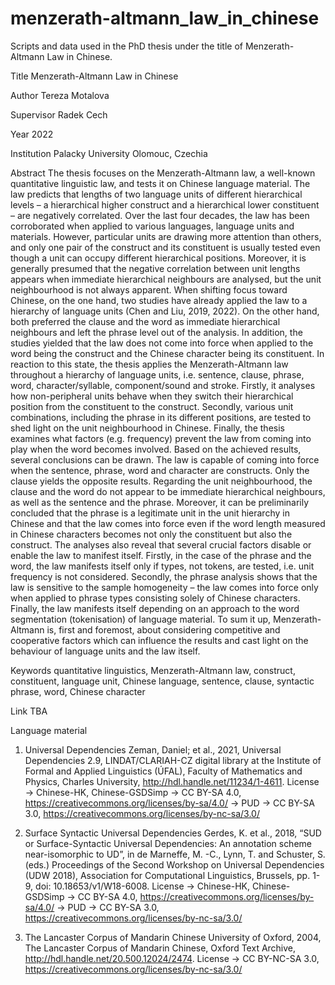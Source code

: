 # menzerath-altmann_law_in_chinese
Scripts and data used in the PhD thesis under the title of Menzerath-Altmann Law in Chinese.

Title
Menzerath-Altmann Law in Chinese

Author
Tereza Motalova

Supervisor
Radek Cech

Year
2022

Institution
Palacky University Olomouc, Czechia

Abstract
The thesis focuses on the Menzerath-Altmann law, a well-known quantitative linguistic law, and tests it on Chinese language material. The law predicts that lengths of two language units of different hierarchical levels – a hierarchical higher construct and a hierarchical lower constituent – are negatively correlated. Over the last four decades, the law has been corroborated when applied to various languages, language units and materials. However, particular units are drawing more attention than others, and only one pair of the construct and its constituent is usually tested even though a unit can occupy different hierarchical positions. Moreover, it is generally presumed that the negative correlation between unit lengths appears when immediate hierarchical neighbours are analysed, but the unit neighbourhood is not always apparent. When shifting focus toward Chinese, on the one hand, two studies have already applied the law to a hierarchy of language units (Chen and Liu, 2019, 2022). On the other hand, both preferred the clause and the word as immediate hierarchical neighbours and left the phrase level out of the analysis. In addition, the studies yielded that the law does not come into force when applied to the word being the construct and the Chinese character being its constituent.
In reaction to this state, the thesis applies the Menzerath-Altmann law throughout a hierarchy of language units, i.e. sentence, clause, phrase, word, character/syllable, component/sound and stroke. Firstly, it analyses how non-peripheral units behave when they switch their hierarchical position from the constituent to the construct. Secondly, various unit combinations, including the phrase in its different positions, are tested to shed light on the unit neighbourhood in Chinese. Finally, the thesis examines what factors (e.g. frequency) prevent the law from coming into play when the word becomes involved. 
Based on the achieved results, several conclusions can be drawn. The law is capable of coming into force when the sentence, phrase, word and character are constructs. Only the clause yields the opposite results. Regarding the unit neighbourhood, the clause and the word do not appear to be immediate hierarchical neighbours, as well as the sentence and the phrase. Moreover, it can be preliminarily concluded that the phrase is a legitimate unit in the unit hierarchy in Chinese and that the law comes into force even if the word length measured in Chinese characters becomes not only the constituent but also the construct. The analyses also reveal that several crucial factors disable or enable the law to manifest itself. Firstly, in the case of the phrase and the word, the law manifests itself only if types, not tokens, are tested, i.e. unit frequency is not considered. Secondly, the phrase analysis shows that the law is sensitive to the sample homogeneity – the law comes into force only when applied to phrase types consisting solely of Chinese characters. Finally, the law manifests itself depending on an approach to the word segmentation (tokenisation) of language material. To sum it up, Menzerath-Altmann is, first and foremost, about considering competitive and cooperative factors which can influence the results and cast light on the behaviour of language units and the law itself.

Keywords
quantitative linguistics, Menzerath-Altmann law, construct, constituent, language unit, Chinese language, sentence, clause, syntactic phrase, word, Chinese character

Link
TBA

Language material

1) Universal Dependencies
    Zeman, Daniel; et al., 2021, Universal Dependencies 2.9, LINDAT/CLARIAH-CZ digital library at the Institute of Formal and Applied Linguistics (ÚFAL), Faculty of Mathematics and Physics, Charles University, http://hdl.handle.net/11234/1-4611.
    License
        -> Chinese-HK, Chinese-GSDSimp -> CC BY-SA 4.0, https://creativecommons.org/licenses/by-sa/4.0/
        -> PUD ->  CC BY-SA 3.0, https://creativecommons.org/licenses/by-nc-sa/3.0/

2) Surface Syntactic Universal Dependencies
    Gerdes, K. et al., 2018, “SUD or Surface-Syntactic Universal Dependencies: An annotation scheme near-isomorphic to UD”, in de Marneffe, M. -C., Lynn, T. and Schuster, S. (eds.) Proceedings of the Second Workshop on Universal Dependencies (UDW 2018), Association for Computational Linguistics, Brussels, pp. 1-9, doi: 10.18653/v1/W18-6008.
    License
        -> Chinese-HK, Chinese-GSDSimp -> CC BY-SA 4.0, https://creativecommons.org/licenses/by-sa/4.0/
        -> PUD ->  CC BY-SA 3.0, https://creativecommons.org/licenses/by-nc-sa/3.0/

3) The Lancaster Corpus of Mandarin Chinese
    University of Oxford, 2004, The Lancaster Corpus of Mandarin Chinese, Oxford Text Archive, http://hdl.handle.net/20.500.12024/2474.
    License -> CC BY-NC-SA 3.0, https://creativecommons.org/licenses/by-nc-sa/3.0/
